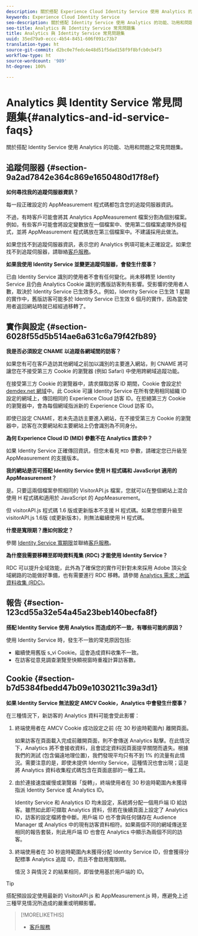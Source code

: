 ```yaml
---
description: 關於搭配 Experience Cloud Identity Service 使用 Analytics 的功能、功用和問題之常見問題集。
keywords: Experience Cloud Identity Service
seo-description: 關於搭配 Identity Service 使用 Analytics 的功能、功用和問題之常見問題集。
seo-title: Analytics 與 Identity Service 常見問題集
title: Analytics 與 Identity Service 常見問題集
uuid: 35ed79a9-eccc-4b54-8451-606f091c73b7
translation-type: ht
source-git-commit: d2bc0e7fedc4e48d51f5dad158f9f8bfcb0cb4f3
workflow-type: ht
source-wordcount: '989'
ht-degree: 100%

---
```



# Analytics 與 Identity Service 常見問題集{#analytics-and-id-service-faqs}

關於搭配 Identity Service 使用 Analytics 的功能、功用和問題之常見問題集。

## 追蹤伺服器 {#section-9a2ad7842e364c869e1650480d17f8ef}

**如何尋找我的追蹤伺服器資訊？**

每一段正確設定的 AppMeasurement 程式碼都包含您的追蹤伺服器資訊。

不過，有時客戶可能會將其 Analytics AppMeasurement 檔案分割為個別檔案。例如，有些客戶可能會將設定變數放在一個檔案中、使用第二個檔案處理外掛程式，並將 AppMeasurement 程式碼放在第三個檔案中。不建議採用此做法。

如果您找不到追蹤伺服器資訊，表示您的 Analytics 例項可能未正確設定。如果您找不到追蹤伺服器，請聯絡[客戶服務](https://helpx.adobe.com/tw/marketing-cloud/contact-support.html)。

**如果我使用 Identity Service 並變更追蹤伺服器，會發生什麼事？**

已由 Identity Service 識別的使用者不會有任何變化。尚未移轉至 Identity Service 且仍由 Analytics Cookie 識別的舊版訪客則有影響。受影響的使用者人數，取決於 Identity Service 已生效多久。例如，Identity Service 已生效 1 星期的實作中，舊版訪客可能多於 Identity Service 已生效 6 個月的實作，因為當使用者返回網站時就已經經過移轉了。

## 實作與設定 {#section-6028f55d5b514ae6a631c6a79f42fb89}

**我是否必須設定 CNAME 以追蹤各網域間的訪客？**

如果您有可在客戶造訪其他網域之前加以識別的主要進入網站，則 CNAME 將可讓您在不接受第三方 Cookie 的瀏覽器 (例如 Safari) 中使用跨網域追蹤功能。

在接受第三方 Cookie 的瀏覽器中，請求擷取訪客 ID 期間，Cookie 會設定於 [demdex.net 網域](https://docs.adobe.com/content/help/zh-Hant/audience-manager/user-guide/reference/demdex-calls.html)中。此 Cookie 可讓 Identity Service 在所有使用相同組織 ID 設定的網域上，傳回相同的 Experience Cloud 訪客 ID。在拒絕第三方 Cookie 的瀏覽器中，會為每個網域指派新的 Experience Cloud 訪客 ID。

即使已設定 CNAME，若未先造訪主要進入網站，在不接受第三方 Cookie 的瀏覽器中，訪客在次要網站和主要網站上仍會識別為不同身分。

**為何 Experience Cloud ID (MID) 參數不在 Analytics 請求中？**

如果 Identity Service 正確傳回資訊，但您未看見 `MID` 參數，請確定您已升級至 AppMeasurement 的支援版本。

**我的網站是否可搭配 Identity Service 使用 H 程式碼和 JavaScript 適用的 AppMeasurement？**

是。只要這兩個檔案參照相同的 VisitorAPI.js 檔案，您就可以在整個網站上混合使用 H 程式碼和適用於 JavaScript 的 AppMeasurement。

但 visitorAPI.js 程式碼 1.6 版或更新版本不支援 H 程式碼。如果您想要升級至 visitorAPI.js 1.6版 (或更新版本)，則無法繼續使用 H 程式碼。

**什麼是寬限期？應如何設定？**

參閱 [ Identity Service 寬期限](../reference/analytics-reference/grace-period.md)並聯絡[客戶服務](https://helpx.adobe.com/tw/marketing-cloud/contact-support.html)。

**為什麼我需要移轉至即時資料蒐集 (RDC) 才能使用 Identity Service？**

RDC 可以提升全域效能，此外為了確保您的實作可針對未來採用 Adobe 頂尖全域網路的功能做好準備，也有需要進行 RDC 移轉。請參閱 [Analytics 需求：地區資料收集 (RDC)](../reference/requirements.md#section-7d04bb013bc84a25bae3b148bc0ca25f)。

## 報告 {#section-123cd55a32e54a45a23beb140becfa8f}

**搭配 Identity Service 使用 Analytics 而造成的不一致，有哪些可能的原因？**

使用 Identity Service 時，發生不一致的常見原因包括:

* 繼續使用舊版 s_vi Cookie。這會造成資料收集不一致。
* 在訪客從意見調查瀏覽至快顯視窗時重複計算訪客數。

## Cookie {#section-b7d5384fbedd47b09e1030211c39a3d1}

**如果 Identity Service 無法設定 AMCV Cookie，Analytics 中會發生什麼事？**

在三種情況下，新訪客的 Analytics 資料可能會受此影響：

1. 終端使用者在 AMCV Cookie 成功設定之前 (在 30 秒逾時範圍內) 離開頁面。

   如果訪客在頁面載入完成前離開頁面，則不會傳送 Analytics 點擊。在此情況下，Analytics 將不會接收資料，且會認定資料因頁面提早關閉而遺失。根據我們的測試 (包含偏遠地理位置)，我們發現平均只有不到 1% 的流量有此情況。需要注意的是，即使未提供 Identity Service，這種情況也會出現；這是將 Analytics 資料收集程式碼包含在頁面底部的一種工具。

1. 由於連接速度緩慢或瀏覽器「旋轉」，終端使用者在 30 秒逾時範圍內未獲得指派 Identity Service 或 Analytics ID。

   Identity Service 和 Analytics ID 均未設定，系統將分配一個用戶端 ID 給訪客。雖然如此即可擷取 Analytics 資料，但若在後續頁面上設定了 Analytics ID，訪客的設定檔將會中斷。用戶端 ID 也不會與任何儲存在 Audience Manager 或 Analytics 中的現有訪客資料相符。如果兩個不同的網域傳送至相同的報告套裝，則此用戶端 ID 也會在 Analytics 中顯示為兩個不同的訪客。

1. 終端使用者在 30 秒逾時範圍內未獲得分配 Identity Service ID，但會獲得分配標準 Analytics 追蹤 ID，而且不會啟用寬限期。

   情況 3 與情況 2 的結果相同，即皆使用基於用戶端的 ID。

>[!TIP]
>
>搭配預設設定使用最新的 VisitorAPI.js 和 AppMeasurement.js 時，應避免上述三種罕見情況所造成的嚴重或明顯影響。

>[!MORELIKETHIS]
>
>* [客戶服務](https://helpx.adobe.com/tw/marketing-cloud/contact-support.html)

